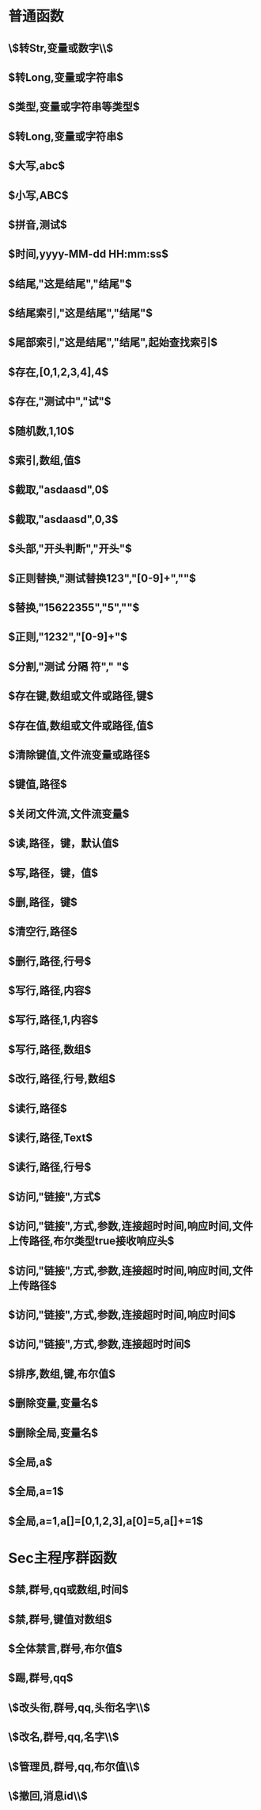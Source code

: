 # 普通函数
## \\$转Str,变量或数字\\$
## \$转Long,变量或字符串\$
## \$类型,变量或字符串等类型\$
## \$转Long,变量或字符串\$
## \$大写,abc\$
## \$小写,ABC\$
## \$拼音,测试\$ 
## \$时间,yyyy-MM-dd HH:mm:ss\$
## \$结尾,"这是结尾","结尾"\$
## \$结尾索引,"这是结尾","结尾"\$
## \$尾部索引,"这是结尾","结尾",起始查找索引\$
## \$存在,[0,1,2,3,4],4\$
## \$存在,"测试中","试"\$
## \$随机数,1,10\$
##  \$索引,数组,值\$
## \$截取,"asdaasd",0\$
##  \$截取,"asdaasd",0,3\$
## \$头部,"开头判断","开头"\$
## \$正则替换,"测试替换123","[0-9]+",""\$
## \$替换,"15622355","5",""\$
## \$正则,"1232","[0-9]+"\$
## \$分割,"测试 分隔 符"," "\$
##  \$存在键,数组或文件或路径,键\$
## \$存在值,数组或文件或路径,值\$
## \$清除键值,文件流变量或路径\$
##  \$键值,路径\$
## \$关闭文件流,文件流变量\$
## \$读,路径，键，默认值\$
##  \$写,路径，键，值\$
## \$删,路径，键\$
## \$清空行,路径\$
##  \$删行,路径,行号\$
## \$写行,路径,内容\$
## \$写行,路径,1,内容\$
## \$写行,路径,数组\$
##  \$改行,路径,行号,数组\$
##  \$读行,路径\$
##  \$读行,路径,Text\$
## \$读行,路径,行号\$
## \$访问,"链接",方式\$
## \$访问,"链接",方式,参数,连接超时时间,响应时间,文件上传路径,布尔类型true接收响应头\$
## \$访问,"链接",方式,参数,连接超时时间,响应时间,文件上传路径\$
## \$访问,"链接",方式,参数,连接超时时间,响应时间\$
##  \$访问,"链接",方式,参数,连接超时时间\$
## \$排序,数组,键,布尔值\$
## \$删除变量,变量名\$
## \$删除全局,变量名\$
## \$全局,a\$
## \$全局,a=1\$
##  \$全局,a=1,a[]=[0,1,2,3],a[0]=5,a[]+=1\$




# Sec主程序群函数
## \$禁,群号,qq或数组,时间\$
## \$禁,群号,键值对数组\$
## \$全体禁言,群号,布尔值\$
## \$踢,群号,qq\$
## \\$改头衔,群号,qq,头衔名字\\$
## \\$改名,群号,qq,名字\\$
## \\$管理员,群号,qq,布尔值\\$
## \\$撤回,消息id\\$
